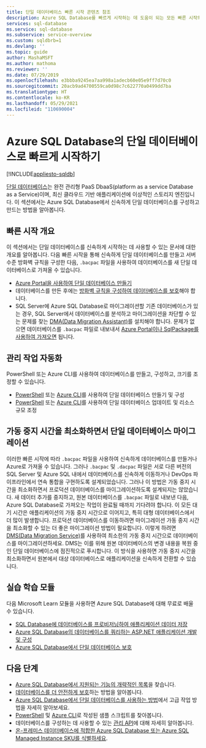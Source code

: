 ```yaml
---
title: 단일 데이터베이스 빠른 시작 콘텐츠 참조
description: Azure SQL Database를 빠르게 시작하는 데 도움이 되는 모든 빠른 시작의 콘텐츠 참조를 찾습니다.
services: sql-database
ms.service: sql-database
ms.subservice: service-overview
ms.custom: sqldbrb=1
ms.devlang: ''
ms.topic: guide
author: MashaMSFT
ms.author: mathoma
ms.reviewer: ''
ms.date: 07/29/2019
ms.openlocfilehash: e3bbba9245ea7aa998a1adecb60e05e9ff7d70c0
ms.sourcegitcommit: 20acb9ad4700559ca0d98c7c622770a0499dd7ba
ms.translationtype: HT
ms.contentlocale: ko-KR
ms.lasthandoff: 05/29/2021
ms.locfileid: "110690004"
---
```

# <a name="getting-started-with-single-databases-in-azure-sql-database"></a>Azure SQL Database의 단일 데이터베이스로 빠르게 시작하기
[!INCLUDE[appliesto-sqldb](../includes/appliesto-sqldb.md)]

[단일 데이터베이스](../index.yml)는 완전 관리형 PaaS DbaaS(platform as a service Database as a Service)이며, 최신 클라우드 기반 애플리케이션에 이상적인 스토리지 엔진입니다. 이 섹션에서는 Azure SQL Database에서 신속하게 단일 데이터베이스를 구성하고 만드는 방법을 알아봅니다.

## <a name="quickstart-overview"></a>빠른 시작 개요

이 섹션에서는 단일 데이터베이스를 신속하게 시작하는 데 사용할 수 있는 문서에 대한 개요를 알아봅니다. 다음 빠른 시작을 통해 신속하게 단일 데이터베이스를 만들고 서버 수준 방화벽 규칙을 구성한 다음, `.bacpac` 파일을 사용하여 데이터베이스를 새 단일 데이터베이스로 가져올 수 있습니다.

- [Azure Portal을 사용하여 단일 데이터베이스 만들기](single-database-create-quickstart.md)
- 데이터베이스를 만든 후에는 [방화벽 규칙을 구성하여 데이터베이스를 보호](firewall-create-server-level-portal-quickstart.md)해야 합니다.
- SQL Server에 Azure SQL Database로 마이그레이션할 기존 데이터베이스가 있는 경우, SQL Server에서 데이터베이스를 분석하고 마이그레이션을 차단할 수 있는 문제를 찾는 [DMA(Data Migration Assistant)](https://www.microsoft.com/download/details.aspx?id=53595)를 설치해야 합니다. 문제가 없으면 데이터베이스를 `.bacpac` 파일로 내보내서 [Azure Portal이나 SqlPackage를 사용하여 가져오면](database-import.md) 됩니다.


## <a name="automating-management-operations"></a>관리 작업 자동화

PowerShell 또는 Azure CLI를 사용하여 데이터베이스를 만들고, 구성하고, 크기를 조정할 수 있습니다.

- [PowerShell](scripts/create-and-configure-database-powershell.md) 또는 [Azure CLI](scripts/create-and-configure-database-cli.md)를 사용하여 단일 데이터베이스 만들기 및 구성
- [PowerShell](scripts/monitor-and-scale-database-powershell.md) 또는 [Azure CLI](scripts/monitor-and-scale-database-cli.md)를 사용하여 단일 데이터베이스 업데이트 및 리소스 규모 조정

## <a name="migrating-to-a-single-database-with-minimal-downtime"></a>가동 중지 시간을 최소화하면서 단일 데이터베이스 마이그레이션

이러한 빠른 시작에 따라 `.bacpac` 파일을 사용하여 신속하게 데이터베이스를 만들거나 Azure로 가져올 수 있습니다. 그러나 `.bacpac` 및 `.dacpac` 파일은 서로 다른 버전의 SQL Server 및 Azure SQL 내에서 데이터베이스를 신속하게 이동하거나 DevOps 파이프라인에서 연속 통합을 구현하도록 설계되었습니다. 그러나 이 방법은 가동 중지 시간을 최소화하면서 프로덕션 데이터베이스를 마이그레이션하도록 설계되지는 않았습니다. 새 데이터 추가를 중지하고, 원본 데이터베이스를 `.bacpac` 파일로 내보낸 다음, Azure SQL Database로 가져오는 작업이 완료될 때까지 기다려야 합니다. 이 모든 대기 시간은 애플리케이션의 가동 중지 시간으로 이어지고, 특히 대형 데이터베이스에서 더 많이 발생합니다. 프로덕션 데이터베이스를 이동하려면 마이그레이션 가동 중지 시간을 최소화할 수 있는 더 좋은 마이그레이션 방법이 필요합니다. 이렇게 하려면 [DMS(Data Migration Service)](../../dms/tutorial-sql-server-to-azure-sql.md?toc=%2fazure%2fsql-database%2ftoc.json)를 사용하여 최소한의 가동 중지 시간으로 데이터베이스를 마이그레이션하세요. DMS는 이를 위해 원본 데이터베이스의 변경 내용을 복원 중인 단일 데이터베이스에 점진적으로 푸시합니다. 이 방식을 사용하면 가동 중지 시간을 최소화하면서 원본에서 대상 데이터베이스로 애플리케이션을 신속하게 전환할 수 있습니다.

## <a name="hands-on-learning-modules"></a>실습 학습 모듈

다음 Microsoft Learn 모듈을 사용하면 Azure SQL Database에 대해 무료로 배울 수 있습니다.

- [SQL Database에 데이터베이스를 프로비저닝하여 애플리케이션 데이터 저장](/learn/modules/provision-azure-sql-db/)
- [Azure SQL Database의 데이터베이스를 쿼리하는 ASP.NET 애플리케이션 개발 및 구성](/learn/modules/develop-app-that-queries-azure-sql/)
- [Azure SQL Database에서 단일 데이터베이스 보호](/learn/modules/secure-your-azure-sql-database/)

## <a name="next-steps"></a>다음 단계

- [Azure SQL Database에서 지원되는 기능의 개략적인 목록](features-comparison.md)을 찾습니다.
- [데이터베이스를 더 안전하게 보호](secure-database-tutorial.md)하는 방법을 알아봅니다.
- [Azure SQL Database에서 단일 데이터베이스를 사용하는 방법](how-to-content-reference-guide.md)에서 고급 작업 방법을 자세히 알아보세요.
- [PowerShell](powershell-script-content-guide.md) 및 [Azure CLI](az-cli-script-samples-content-guide.md)로 작성된 샘플 스크립트를 찾아봅니다.
- 데이터베이스를 구성하는 데 사용할 수 있는 [관리 API](single-database-manage.md)에 대해 자세히 알아봅니다.
- [온-프레미스 데이터베이스에 적합한 Azure SQL Database 또는 Azure SQL Managed Instance SKU를 식별하세요](/sql/dma/dma-sku-recommend-sql-db/).